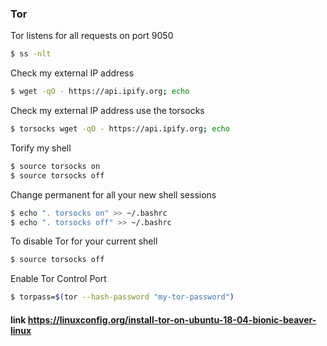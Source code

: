 ### Tor

Tor listens for all requests on port 9050

```sh
$ ss -nlt
```

Check my external IP address

```sh
$ wget -qO - https://api.ipify.org; echo
```

Check my external IP address use the torsocks

```sh
$ torsocks wget -qO - https://api.ipify.org; echo
```

Torify my shell

```sh
$ source torsocks on
$ source torsocks off
```

Change permanent for all your new shell sessions

```sh
$ echo ". torsocks on" >> ~/.bashrc
$ echo ". torsocks off" >> ~/.bashrc
```

To disable Tor for your current shell 

```sh
$ source torsocks off
```

Enable Tor Control Port

```sh
$ torpass=$(tor --hash-password "my-tor-password")
```

#### link https://linuxconfig.org/install-tor-on-ubuntu-18-04-bionic-beaver-linux


